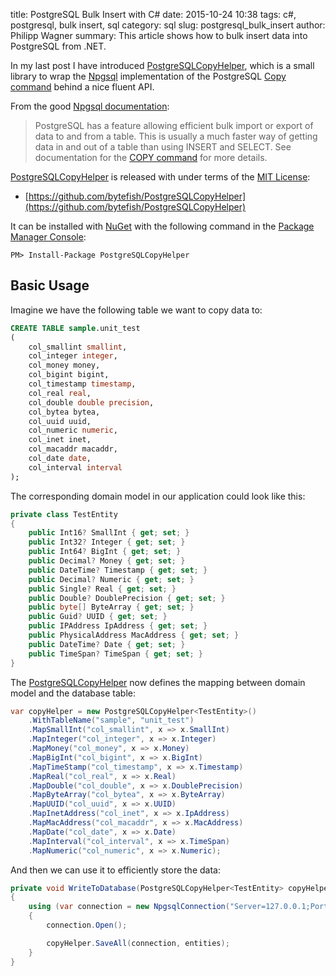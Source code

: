 ﻿title: PostgreSQL Bulk Insert with C#
date: 2015-10-24 10:38
tags: c#, postgresql, bulk insert, sql
category: sql
slug: postgresql_bulk_insert
author: Philipp Wagner
summary: This article shows how to bulk insert data into PostgreSQL from .NET.

[Npgsql]: https://github.com/npgsql
[PostgreSQL]: http://www.postgresql.org
[COPY command]: http://www.postgresql.org/docs/current/static/sql-copy.html
[MIT License]: https://opensource.org/licenses/MIT
[PostgreSQLCopyHelper]: https://github.com/bytefish/PostgreSQLCopyHelper
[Npgsql documentation]: http://www.npgsql.org/doc/copy.html

In my last post I have introduced [PostgreSQLCopyHelper], which is a small library to wrap the [Npgsql] 
implementation of the PostgreSQL [Copy command] behind a nice fluent API.

From the good [Npgsql documentation]:

> PostgreSQL has a feature allowing efficient bulk import or export of data to and from a table. This is 
> usually a much faster way of getting data in and out of a table than using INSERT and SELECT. See 
> documentation for the [COPY command] for more details.

[PostgreSQLCopyHelper] is released with under terms of the [MIT License]:

* [https://github.com/bytefish/PostgreSQLCopyHelper](https://github.com/bytefish/PostgreSQLCopyHelper)

It can be installed with [NuGet](https://www.nuget.org/) with the following command in the 
[Package Manager Console](http://docs.nuget.org/consume/package-manager-console):

```
PM> Install-Package PostgreSQLCopyHelper
```

## Basic Usage ##

Imagine we have the following table we want to copy data to:

```sql
CREATE TABLE sample.unit_test
(
    col_smallint smallint,
    col_integer integer,
    col_money money,
    col_bigint bigint,
    col_timestamp timestamp,
    col_real real,
    col_double double precision,
    col_bytea bytea,
    col_uuid uuid,
    col_numeric numeric,
    col_inet inet,
    col_macaddr macaddr,
    col_date date,
    col_interval interval
);
```

The corresponding domain model in our application could look like this:

```csharp
private class TestEntity
{
    public Int16? SmallInt { get; set; }
    public Int32? Integer { get; set; }
    public Int64? BigInt { get; set; }
    public Decimal? Money { get; set; }
    public DateTime? Timestamp { get; set; }
    public Decimal? Numeric { get; set; }
    public Single? Real { get; set; }
    public Double? DoublePrecision { get; set; }
    public byte[] ByteArray { get; set; }
    public Guid? UUID { get; set; }
    public IPAddress IpAddress { get; set; }
    public PhysicalAddress MacAddress { get; set; }
    public DateTime? Date { get; set; }
    public TimeSpan? TimeSpan { get; set; }
}
```

The [PostgreSQLCopyHelper] now defines the mapping between domain model and the database table:

```csharp
var copyHelper = new PostgreSQLCopyHelper<TestEntity>()
	.WithTableName("sample", "unit_test")
	.MapSmallInt("col_smallint", x => x.SmallInt)
	.MapInteger("col_integer", x => x.Integer)
	.MapMoney("col_money", x => x.Money)
	.MapBigInt("col_bigint", x => x.BigInt)
	.MapTimeStamp("col_timestamp", x => x.Timestamp)
	.MapReal("col_real", x => x.Real)
	.MapDouble("col_double", x => x.DoublePrecision)
	.MapByteArray("col_bytea", x => x.ByteArray)
	.MapUUID("col_uuid", x => x.UUID)
	.MapInetAddress("col_inet", x => x.IpAddress)
	.MapMacAddress("col_macaddr", x => x.MacAddress)
	.MapDate("col_date", x => x.Date)
	.MapInterval("col_interval", x => x.TimeSpan)
	.MapNumeric("col_numeric", x => x.Numeric);
```

And then we can use it to efficiently store the data:

```csharp
private void WriteToDatabase(PostgreSQLCopyHelper<TestEntity> copyHelper, IEnumerable<TestEntity> entities)
{
    using (var connection = new NpgsqlConnection("Server=127.0.0.1;Port=5432;Database=sampledb;User Id=philipp;Password=test_pwd;"))
    {
        connection.Open();

        copyHelper.SaveAll(connection, entities);
    }
}
```